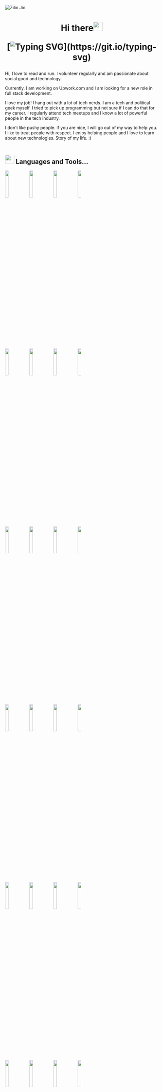![Zilin Jin](https://github.com/blueset/blueset/raw/cda8ec1230cbee16a3a7dc52a4b2272619588233/EanaHandwritingAnimated.svg)




<h1 align="center">Hi there<img src="https://raw.githubusercontent.com/KevinPatel04/KevinPatel04/master/Hi.gif" width="30px">

[![Typing SVG](https://readme-typing-svg.herokuapp.com?font=Architects+Daughter&color=7AF79A&size=30&lines=Hey!+I+am+software+developer;I+am+blockchain+Developer...;)](https://git.io/typing-svg)
  
  
  
  
</h1>

Hi, 
I love to read and run. I volunteer regularly and am passionate about social good and technology. 

Currently, I am working on Upwork.com and I am looking for a new role in full stack development. 

I love my job! I hang out with a lot of tech nerds. I am a tech and political geek myself. I tried to pick up programming but not sure if I can do that for my career. I regularly attend tech meetups and I know a lot of powerful people in the tech industry. 

I don't like pushy people. If you are nice, I will go out of my way to help you. I like to treat people with respect. I enjoy helping people and I love to learn about new technologies. Story of my life. :)
<br>
    &nbsp; &nbsp; 





## <img src="https://media.giphy.com/media/iY8CRBdQXODJSCERIr/giphy.gif" width="30px"> Languages and Tools...



<p align="center">


  <code><img width="15%" src="https://www.vectorlogo.zone/logos/javascript/javascript-ar21.svg"></code>
  <code><img width="15%" src="https://www.vectorlogo.zone/logos/typescriptlang/typescriptlang-ar21.svg"></code>
  <code><img width="15%" src="https://www.vectorlogo.zone/logos/python/python-ar21.svg"></code>
  <code><img width="15%" src="https://www.vectorlogo.zone/logos/golang/golang-ar21.svg"></code>
  <br />
  <code><img width="15%" src="https://www.vectorlogo.zone/logos/reactjs/reactjs-ar21.svg"></code>
  <code><img width="15%" src="https://www.vectorlogo.zone/logos/angular/angular-ar21.svg"></code>
  <code><img width="15%" src="https://www.vectorlogo.zone/logos/backbonejs/backbonejs-ar21.svg"></code>
  <code><img width="15%" src="https://www.vectorlogo.zone/logos/getbootstrap/getbootstrap-ar21.svg"></code>
  <br />
  <code><img width="15%" src="https://www.vectorlogo.zone/logos/nodejs/nodejs-ar21.svg"></code>
  <code><img width="15%" src="https://www.vectorlogo.zone/logos/expressjs/expressjs-ar21.svg"></code>
  <code><img width="15%" src="https://www.vectorlogo.zone/logos/djangoproject/djangoproject-ar21.svg"></code>
  <code><img width="15%" src="https://www.vectorlogo.zone/logos/pocoo_flask/pocoo_flask-ar21.svg"></code>
  <br />
  <code><img width="15%" src="https://www.vectorlogo.zone/logos/jestjsio/jestjsio-ar21.svg"></code>
  <code><img width="15%" src="https://www.vectorlogo.zone/logos/mochajs/mochajs-ar21.svg"></code>
  <code><img width="15%" src="https://www.vectorlogo.zone/logos/chaijs/chaijs-ar21.svg"></code>
  <code><img width="15%" src="https://www.vectorlogo.zone/logos/jupyter/jupyter-ar21.svg"></code>
  <br />
  <code><img width="15%" src="https://www.vectorlogo.zone/logos/mysql/mysql-ar21.svg"></code>
  <code><img width="15%" src="https://www.vectorlogo.zone/logos/postgresql/postgresql-ar21.svg"></code>
  <code><img width="15%" src="https://www.vectorlogo.zone/logos/mongodb/mongodb-ar21.svg"></code>
  <code><img width="15%" src="https://www.vectorlogo.zone/logos/redis/redis-ar21.svg"></code>
   <br />
  <code><img width="15%" src="https://www.vectorlogo.zone/logos/docker/docker-ar21.svg"></code>
  <code><img width="15%" src="https://www.vectorlogo.zone/logos/kubernetes/kubernetes-ar21.svg"></code>
  <code><img width="15%" src="https://www.vectorlogo.zone/logos/nginx/nginx-ar21.svg"></code>
  <code><img width="15%" src="https://www.vectorlogo.zone/logos/amazon_aws/amazon_aws-ar21.svg"></code>
  <br />
  <code><img width="15%" src="https://www.vectorlogo.zone/logos/git-scm/git-scm-ar21.svg"></code>
  <code><img width="15%" src="https://www.vectorlogo.zone/logos/travis-ci/travis-ci-ar21.svg"></code>
  <code><img width="15%" src="https://www.vectorlogo.zone/logos/circleci/circleci-ar21.svg"></code>
  <code><img width="15%" src="https://www.vectorlogo.zone/logos/gruntjs/gruntjs-ar21.svg"></code>
  <br />
  <code><img width="15%" src="https://www.vectorlogo.zone/logos/npmjs/npmjs-ar21.svg"></code>
  <code><img width="15%" src="https://www.vectorlogo.zone/logos/yarnpkg/yarnpkg-ar21.svg"></code>
  <code><img width="15%" src="https://www.vectorlogo.zone/logos/js_webpack/js_webpack-ar21.svg"></code>
  <code><img width="15%" src="https://www.vectorlogo.zone/logos/parceljs/parceljs-ar21.svg"></code>

  <br />
</p>

<h2 align=""> <img src="https://media.giphy.com/media/iY8CRBdQXODJSCERIr/giphy.gif" width="30px"> Github stats </h2>



<h4 align="center">Visitor's count :eyes:</h4>

<p align="center"><img src="https://profile-counter.glitch.me/{Timon0305}/count.svg" alt="Timon0305 :: Visitor's Count" /></p>

<h2 align=""> <img src="https://media.giphy.com/media/iY8CRBdQXODJSCERIr/giphy.gif" width="30px"> GitHub Statistics:</h2>


<p align="center">
<a href="https://github.com/Timon0305">
  <img height="180em" src="https://github-readme-stats-eight-theta.vercel.app/api?username=Timon0305&show_icons=true&theme=algolia&include_all_commits=true&count_private=true"/>
  <img height="180em" src="https://github-readme-stats-eight-theta.vercel.app/api/top-langs/?username=Timon0305&layout=compact&langs_count=8&theme=algolia"/>
</a>
</p>
<p align="center">
<img align="center" height="180em"  src="https://github-readme-streak-stats.herokuapp.com/?user=Timon0305&theme=radical&hide_border=true)" alt="Timon0305's github stats" />

<img align="center" height="180em" src="https://github-readme-stats.vercel.app/api/top-langs/?username=Timon0305&layout=compact&theme=radical" />





</p>
<p align="center">

<img align="center" src="https://github-readme-stats.vercel.app/api?username=Timon0305&show_icons=true&include_all_commits=true&theme=radical" alt="Timon0305's github stats" />
</p>



## <img src="https://media.giphy.com/media/iY8CRBdQXODJSCERIr/giphy.gif" width="30px"> My Github Activity


<p align="center" dir="auto" style="text-align:center;">


   <img alig src="https://github-profile-trophy.vercel.app/?username=Timon0305&column=6&rank=SSS,SS,S,AAA,AA,A,B,C" />
</p>



## <img src="https://media.giphy.com/media/iY8CRBdQXODJSCERIr/giphy.gif" width="30px"> Happy Writing

<p align="center">
  <a>
    <img align="center" width="400px" height="400px" src="https://wakatime.com/share/@JayantGoel001/2be1608b-10ea-42dd-b1f5-80ed001062b1.svg"/>
  </a>
  <a>
    <img align="center" height="400px" width="400px" src="https://wakatime.com/share/@JayantGoel001/c7e94976-73a4-4959-a081-4ca2e1126556.svg" />
  </a>

</p>

## <img src="https://media.giphy.com/media/iY8CRBdQXODJSCERIr/giphy.gif" width="30px"> 𝙶𝚒𝚝𝙷𝚞𝚋 𝙼𝚎𝚝𝚛𝚒𝚌𝚜



<p align="center">
  <a href='https://github.com/Timon0305/'>
    <img width="75%" src="https://github.com/JayantGoel001/JayantGoel001/blob/master/metrics.svg"/>
    <img src="https://github.com/JayantGoel001/JayantGoel001/blob/master/metrics.detailed.svg" width="75%"/>
  </a>
</p>


## <img src="https://media.giphy.com/media/iY8CRBdQXODJSCERIr/giphy.gif" width="30px"> My top followers


<!--START_SECTION:top-followers-->
<table>
  <tr>
    <td align="center">
      <a href="https://github.com/xSomoy">
        <img src="https://avatars2.githubusercontent.com/u/47719599" width="100px;" alt="xSomoy"/>
      </a>
      <br />
      <a href="https://github.com/xSomoy">Somoy</a>
    </td>
    <td align="center">
      <a href="https://github.com/ankushbanik1">
        <img src="https://avatars2.githubusercontent.com/u/43584522" width="100px;" alt="ankushbanik1"/>
      </a>
      <br />
      <a href="https://github.com/ankushbanik1">Ankush Banik</a>
    </td>
    <td align="center">
      <a href="https://github.com/mgmgpyaesonewin">
        <img src="https://avatars2.githubusercontent.com/u/12793202" width="100px;" alt="mgmgpyaesonewin"/>
      </a>
      <br />
      <a href="https://github.com/mgmgpyaesonewin">Pyae Sone Win</a>
    </td>
    <td align="center">
      <a href="https://github.com/ZoeDreams">
        <img src="https://avatars2.githubusercontent.com/u/14066277" width="100px;" alt="ZoeDreams"/>
      </a>
      <br />
      <a href="https://github.com/ZoeDreams">Kara Rawson</a>
    </td>
    <td align="center">
      <a href="https://github.com/hoannc54">
        <img src="https://avatars2.githubusercontent.com/u/10738135" width="100px;" alt="hoannc54"/>
      </a>
      <br />
      <a href="https://github.com/hoannc54">Nguyễn Công Hoan</a>
    </td>
    <td align="center">
      <a href="https://github.com/smithg09">
        <img src="https://avatars2.githubusercontent.com/u/41014321" width="100px;" alt="smithg09"/>
      </a>
      <br />
      <a href="https://github.com/smithg09">Smith Gajjar</a>
    </td>
    <td align="center">
      <a href="https://github.com/fikritrader">
        <img src="https://avatars2.githubusercontent.com/u/29796367" width="100px;" alt="fikritrader"/>
      </a>
      <br />
      <a href="https://github.com/fikritrader">fikritrader</a>
    </td>
  </tr>
  <tr>
    <td align="center">
      <a href="https://github.com/iwancilibur">
        <img src="https://avatars2.githubusercontent.com/u/32497273" width="100px;" alt="iwancilibur"/>
      </a>
      <br />
      <a href="https://github.com/iwancilibur">Iwan Cilibur</a>
    </td>
    <td align="center">
      <a href="https://github.com/sheheryar17">
        <img src="https://avatars2.githubusercontent.com/u/30393948" width="100px;" alt="sheheryar17"/>
      </a>
      <br />
      <a href="https://github.com/sheheryar17">Sheheryar Afzal</a>
    </td>
    <td align="center">
      <a href="https://github.com/Yusuf1n">
        <img src="https://avatars2.githubusercontent.com/u/71137409" width="100px;" alt="Yusuf1n"/>
      </a>
      <br />
      <a href="https://github.com/Yusuf1n">Yusuf Naheem</a>
    </td>
    <td align="center">
      <a href="https://github.com/XuanToa">
        <img src="https://avatars2.githubusercontent.com/u/25999210" width="100px;" alt="XuanToa"/>
      </a>
      <br />
      <a href="https://github.com/XuanToa">Xuan-Toa Tran</a>
    </td>
    <td align="center">
      <a href="https://github.com/SourabhSaha71">
        <img src="https://avatars2.githubusercontent.com/u/56047879" width="100px;" alt="SourabhSaha71"/>
      </a>
      <br />
      <a href="https://github.com/SourabhSaha71">Sourabh Saha</a>
    </td>
    <td align="center">
      <a href="https://github.com/ARAV0411">
        <img src="https://avatars2.githubusercontent.com/u/58031492" width="100px;" alt="ARAV0411"/>
      </a>
      <br />
      <a href="https://github.com/ARAV0411">ARAVINDHAN R</a>
    </td>
    <td align="center">
      <a href="https://github.com/abhi36rai">
        <img src="https://avatars2.githubusercontent.com/u/45686729" width="100px;" alt="abhi36rai"/>
      </a>
      <br />
      <a href="https://github.com/abhi36rai">abhi36rai</a>
    </td>
  </tr>
</table>


<div  align="left">
<h2><img src="https://media.giphy.com/media/ObNTw8Uzwy6KQ/giphy.gif" width="30px">&nbsp;  Connect with me <img src='https://raw.githubusercontent.com/ShahriarShafin/ShahriarShafin/main/Assets/handshake.gif' width="100px"> </h2>

<br />
 <div align="left">
<p>
Skype - https://join.skype.com/invite/uU331IODpYlM
</p>
<p>
Outlook - <a href="mailto:timon0305@outlook.com">timon0305@outlook.com</a>
</p>
</div>
</div>

